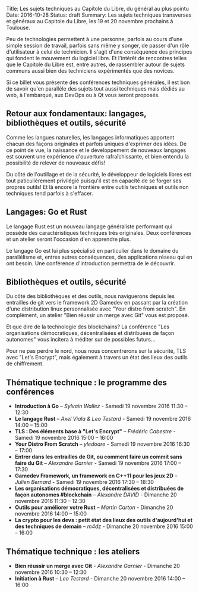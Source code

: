 Title: Les sujets techniques au Capitole du Libre, du général au plus pointu 
Date: 2016-10-28
Status: draft
Summary: Les sujets techniques transverses et généraux au Capitole du Libre, les 19 et 20 novembre prochains à Toulouse.

Peu de technologies permettent à une personne, parfois au cours d'une simple session de travail, parfois sans même y songer, de passer d'un rôle d'utilisateur à celui de technicien. Il s'agit d'une conséquence des principes qui fondent le mouvement du logiciel libre. Et l'intérêt de rencontres telles que le Capitole du Libre est, entre autres, de rassembler autour de sujets communs aussi bien des techniciens expérimentés que des novices.

Si ce billet vous présente des conférences techniques générales, il est bon de savoir qu'en parallèle des sujets tout aussi techniques mais dédiés au web, à l'embarqué, aux DevOps ou à Qt vous seront proposés.

## Retour aux fondamentaux: langages, bibliothèques et outils, sécurité

Comme les langues naturelles, les langages informatiques apportent chacun des façons originales et parfois uniques d'exprimer des idées. De ce point de vue, la naissance et le développement de nouveaux langages est souvent une expérience d'ouverture rafraîchissante, et bien entendu la possibilité de relever de nouveaux défis!

Du côté de l'outillage et de la sécurité, le développeur de logiciels libres est tout paticulièrement privilégié puisqu'il est en capacité de se forger ses propres outils! Et là encore la frontière entre outils techniques et outils non techniques tend parfois à s'effacer.

## Langages: Go et Rust

Le langage Rust est un nouveau langage généraliste performant qui possède des caractéristiques techniques très originales. Deux conférences et un atelier seront l'occasion d'en apprendre plus.

Le langage Go est lui plus spécialisé en particulier dans le domaine du parallélisme et, entres autres conséquences, des applications réseau qui en ont besoin. Une conférence d'introduction permettra de le découvrir. 

## Bibliothèques et outils, sécurité

Du côté des bibliothèques et des outils, nous naviguerons depuis les entrailles de git vers le framework 2D Gamedev en passant par la création d'une distribution linux personnalisée avec "Your distro from scratch". En complément, un atelier "Bien réussir un merge avec Git" vous est proposé.

Et que dire de la technologie des blockchains? La conférence "Les organisations démocratiques, décentralisées et distribuées de façon autonomes" vous incitera à méditer sur de possibles futurs...

Pour ne pas perdre le nord, nous nous concentrerons sur la sécurité, TLS avec "Let's Encrypt", mais également à travers un état des lieux des outils de chiffrement.

## Thématique technique : le programme des conférences

* **Introduction à Go** – *Sylvain Wallez* - Samedi 19 novembre 2016 11:30 – 12:30
* **Le langage Rust** – *Axel Viala & Leo Testard* - Samedi 19 novembre 2016 14:00 – 15:00
* **TLS : Des éléments base à "Let's Encrypt"** – *Frédéric Cabestre* - Samedi 19 novembre 2016 15:00 – 16:00
* **Your Distro From Scratch** – *yledoare* - Samedi 19 novembre 2016 16:30 – 17:00
* **Entrer dans les entrailles de Git, ou comment faire un commit sans faire du Git** – *Alexandre Garnier* - Samedi 19 novembre 2016 17:00 – 17:30
* **Gamedev Framework, un framework en C++11 pour les jeux 2D** – *Julien Bernard* - Samedi 19 novembre 2016 17:30 – 18:30
* **Les organisations démocratiques, décentralisées et distribuées de façon autonomes #blockchain** – *Alexandre DAVID* - Dimanche 20 novembre 2016 11:30 – 12:30
* **Outils pour améliorer votre Rust** – *Martin Carton* - Dimanche 20 novembre 2016 14:00 – 15:00
* **La crypto pour les devs : petit état des lieux des outils d'aujourd'hui et des techniques de demain** – *m4dz* - Dimanche 20 novembre 2016 15:00 – 16:00

## Thématique technique : les ateliers

* **Bien réussir un merge avec Git** - *Alexandre Garnier* - Dimanche 20 novembre 2016 10:30 – 12:30
* **Initiation à Rust** – *Leo Testard* - Dimanche 20 novembre 2016 14:00 – 16:00
